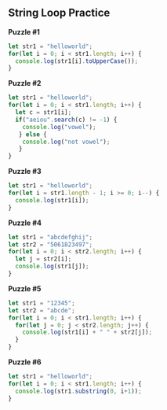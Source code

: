 ## String Loop Practice

**Puzzle #1**

```javascript
let str1 = "helloworld";
for(let i = 0; i < str1.length; i++) {
  console.log(str1[i].toUpperCase());
}
```

**Puzzle #2**

```javascript
let str1 = "helloworld";
for(let i = 0; i < str1.length; i++) {
  let c = str1[i];
  if("aeiou".search(c) != -1) {
    console.log("vowel");
   } else {
    console.log("not vowel");
   }
}
```

**Puzzle #3**

```javascript
let str1 = "helloworld";
for(let i = str1.length - 1; i >= 0; i--) {
  console.log(str1[i]);
}
```

**Puzzle #4**

```javascript
let str1 = "abcdefghij";
let str2 = "5061823497";
for(let i = 0; i < str2.length; i++) {
  let j = str2[i];
  console.log(str1[j]);
}
```

**Puzzle #5**

```javascript
let str1 = "12345";
let str2 = "abcde";
for(let i = 0; i < str1.length; i++) {
  for(let j = 0; j < str2.length; j++) {
    console.log(str1[i] + " " + str2[j]);  
  }
}
```

**Puzzle #6**

```javascript
let str1 = "helloworld";
for(let i = 0; i < str1.length; i++) {
  console.log(str1.substring(0, i+1));
}
```
